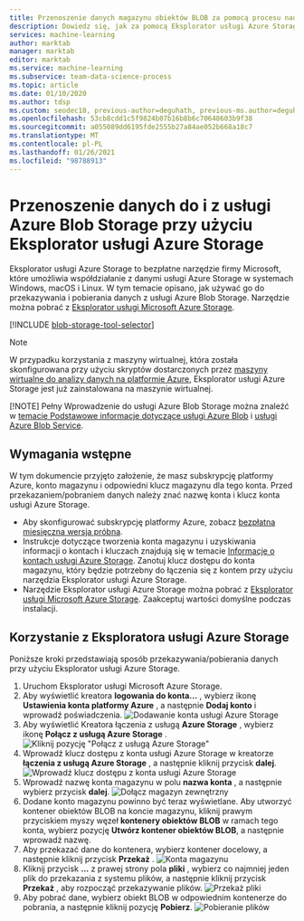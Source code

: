 ```yaml
---
title: Przenoszenie danych magazynu obiektów BLOB za pomocą procesu nauki o danych Eksplorator usługi Azure Storage w zespole
description: Dowiedz się, jak za pomocą Eksplorator usługi Azure Storage przekazywać i pobierać dane z usługi Azure Blob Storage.
services: machine-learning
author: marktab
manager: marktab
editor: marktab
ms.service: machine-learning
ms.subservice: team-data-science-process
ms.topic: article
ms.date: 01/10/2020
ms.author: tdsp
ms.custom: seodec18, previous-author=deguhath, previous-ms.author=deguhath
ms.openlocfilehash: 53cb8cdd1c5f9824b07b16b8b6c70648603b9f38
ms.sourcegitcommit: a055089dd6195fde2555b27a84ae052b668a18c7
ms.translationtype: MT
ms.contentlocale: pl-PL
ms.lasthandoff: 01/26/2021
ms.locfileid: "98788913"
---
```

# <a name="move-data-to-and-from-azure-blob-storage-using-azure-storage-explorer"></a>Przenoszenie danych do i z usługi Azure Blob Storage przy użyciu Eksplorator usługi Azure Storage
Eksplorator usługi Azure Storage to bezpłatne narzędzie firmy Microsoft, które umożliwia współdziałanie z danymi usługi Azure Storage w systemach Windows, macOS i Linux. W tym temacie opisano, jak używać go do przekazywania i pobierania danych z usługi Azure Blob Storage. Narzędzie można pobrać z [Eksplorator usługi Microsoft Azure Storage](https://storageexplorer.com/).

[!INCLUDE [blob-storage-tool-selector](../../../includes/machine-learning-blob-storage-tool-selector.md)]

> [!NOTE]
> W przypadku korzystania z maszyny wirtualnej, która została skonfigurowana przy użyciu skryptów dostarczonych przez [maszyny wirtualne do analizy danych na platformie Azure](../data-science-virtual-machine/overview.md), Eksplorator usługi Azure Storage jest już zainstalowana na maszynie wirtualnej.
> 
> [!NOTE]
> Pełny Wprowadzenie do usługi Azure Blob Storage można znaleźć w [temacie Podstawowe informacje dotyczące usługi Azure Blob](../../storage/blobs/storage-quickstart-blobs-dotnet.md) i [usługi Azure Blob Service](/rest/api/storageservices/Blob-Service-Concepts).   
> 
> 

## <a name="prerequisites"></a>Wymagania wstępne
W tym dokumencie przyjęto założenie, że masz subskrypcję platformy Azure, konto magazynu i odpowiedni klucz magazynu dla tego konta. Przed przekazaniem/pobraniem danych należy znać nazwę konta i klucz konta usługi Azure Storage. 

* Aby skonfigurować subskrypcję platformy Azure, zobacz [bezpłatna miesięczna wersja próbna](https://azure.microsoft.com/pricing/free-trial/).
* Instrukcje dotyczące tworzenia konta magazynu i uzyskiwania informacji o kontach i kluczach znajdują się w temacie [Informacje o kontach usługi Azure Storage](../../storage/common/storage-account-create.md). Zanotuj klucz dostępu do konta magazynu, który będzie potrzebny do łączenia się z kontem przy użyciu narzędzia Eksplorator usługi Azure Storage.
* Narzędzie Eksplorator usługi Azure Storage można pobrać z [Eksplorator usługi Microsoft Azure Storage](https://storageexplorer.com/). Zaakceptuj wartości domyślne podczas instalacji.

<a id="explorer"></a>

## <a name="use-azure-storage-explorer"></a>Korzystanie z Eksploratora usługi Azure Storage
Poniższe kroki przedstawiają sposób przekazywania/pobierania danych przy użyciu Eksplorator usługi Azure Storage. 

1. Uruchom Eksplorator usługi Microsoft Azure Storage.
2. Aby wyświetlić kreatora **logowania do konta...** , wybierz ikonę **Ustawienia konta platformy Azure** , a następnie **Dodaj konto** i wprowadź poświadczenia. 
![Dodawanie konta usługi Azure Storage](./media/move-data-to-azure-blob-using-azure-storage-explorer/add-an-azure-store-account.png)
3. Aby wyświetlić Kreatora łączenia z usługą **Azure Storage** , wybierz ikonę **Połącz z usługą Azure Storage** . ![Kliknij pozycję "Połącz z usługą Azure Storage"](./media/move-data-to-azure-blob-using-azure-storage-explorer/connect-to-azure-storage-1.png)
4. Wprowadź klucz dostępu z konta usługi Azure Storage w kreatorze **łączenia z usługą Azure Storage** , a następnie kliknij przycisk **dalej**. ![Wprowadź klucz dostępu z konta usługi Azure Storage](./media/move-data-to-azure-blob-using-azure-storage-explorer/connect-to-azure-storage-2.png)
5. Wprowadź nazwę konta magazynu w polu **nazwa konta** , a następnie wybierz przycisk **dalej**. ![Dołącz magazyn zewnętrzny](./media/move-data-to-azure-blob-using-azure-storage-explorer/attach-external-storage.png)
6. Dodane konto magazynu powinno być teraz wyświetlane. Aby utworzyć kontener obiektów BLOB na koncie magazynu, kliknij prawym przyciskiem myszy węzeł **kontenery obiektów BLOB** w ramach tego konta, wybierz pozycję **Utwórz kontener obiektów BLOB**, a następnie wprowadź nazwę.
7. Aby przekazać dane do kontenera, wybierz kontener docelowy, a następnie kliknij przycisk **Przekaż** .
![Konta magazynu](./media/move-data-to-azure-blob-using-azure-storage-explorer/storage-accounts.png)
8. Kliknij przycisk **...** z prawej strony pola **pliki** , wybierz co najmniej jeden plik do przekazania z systemu plików, a następnie kliknij przycisk **Przekaż** , aby rozpocząć przekazywanie plików. ![ Przekaż pliki](./media/move-data-to-azure-blob-using-azure-storage-explorer/upload-files-to-blob.png)
9. Aby pobrać dane, wybierz obiekt BLOB w odpowiednim kontenerze do pobrania, a następnie kliknij pozycję **Pobierz**. ![Pobieranie plików](./media/move-data-to-azure-blob-using-azure-storage-explorer/download-files-from-blob.png)

